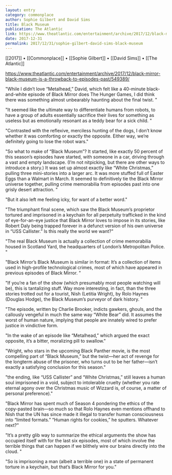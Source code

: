 ```yaml
---
layout: entry
category: commonplace
author: Sophie Gilbert and David Sims
title: Black Museum
publication: The Atlantic
link: https://www.theatlantic.com/entertainment/archive/2017/12/black-mirror-black-museum-is-a-throwback-to-episodes-past/549389/
date: 2017-12-31
permalink: 2017/12/31/sophie-gilbert-david-sims-black-museum
---
```


[[2017]] • [[Commonplace]] • [[Sophie Gilbert]] • [[David Sims]] • [[The Atlantic]]

https://www.theatlantic.com/entertainment/archive/2017/12/black-mirror-black-museum-is-a-throwback-to-episodes-past/549389/

"While I didn’t love “Metalhead,” David, which felt like a 40-minute black-and-white episode of Black Mirror does The Hunger Games, I did think there was something almost unbearably haunting about the final twist. "

"It seemed like the ultimate way to differentiate humans from robots, to have a group of adults essentially sacrifice their lives for something as useless but as emotionally resonant as a teddy bear for a sick child. "

"Contrasted with the reflexive, merciless hunting of the dogs, I don’t know whether it was comforting or exactly the opposite. Either way, we’re definitely going to lose the robot wars."

"So what to make of “Black Museum”? It started, like exactly 50 percent of this season’s episodes have started, with someone in a car, driving through a vast and empty landscape. (I’m not nitpicking, but there are other ways to introduce a story.) It was set up almost exactly like “White Christmas,” pulling three mini-stories into a larger arc. It was more stuffed full of Easter Eggs than a Walmart in March. It seemed to definitively tie the Black Mirror universe together, pulling crime memorabilia from episodes past into one grisly desert attraction. "

"But it also left me feeling icky, for want of a better word."

"The triumphant final scene, which saw the Black Museum’s proprietor tortured and imprisoned in a keychain for all perpetuity trafficked in the kind of eye-for-an-eye justice that Black Mirror loves to impose in its stories, like Robert Daly being trapped forever in a defunct version of his own universe in “USS Callister.” Is this really the world we want?"

"The real Black Museum is actually a collection of crime memorabilia housed in Scotland Yard, the headquarters of London’s Metropolitan Police. "

"Black Mirror’s Black Museum is similar in format: It’s a collection of items used in high-profile technological crimes, most of which have appeared in previous episodes of Black Mirror. "

"If you’re a fan of the show (which presumably most people watching will be), this is tantalizing stuff. Way more interesting, in fact, than the three stories trotted out for a tourist, Nish (Letitia Wright), by Rolo Haynes (Douglas Hodge), the Black Museum’s purveyor of dark history. "

"The episode, written by Charlie Brooker, indicts gawkers, ghouls, and the callously vengeful in much the same way “White Bear” did. It assumes the worst of human nature, implying that people are innately wired to prefer justice in vindictive form. 

"In the wake of an episode like “Metalhead,” which argued the exact opposite, it’s a bitter, moralizing pill to swallow."

"Wright, who stars in the upcoming Black Panther movie, is the most compelling part of “Black Museum,” but the twist—her act of revenge for the longterm abuse of the prisoner, who turns out to be her father—isn’t exactly a satisfying conclusion for this season."

"the ending, like “USS Callister” and “White Christmas,” still leaves a human soul imprisoned in a void, subject to intolerable cruelty (whether you rate eternal agony over the Christmas music of Wizzard is, of course, a matter of personal preference)."

"Black Mirror has spent much of Season 4 pondering the ethics of the copy-pasted brain—so much so that Rolo Haynes even mentions offhand to Nish that the UN has since made it illegal to transfer human consciousness into “limited formats.” “Human rights for cookies,” he sputters. Whatever next?"

"It’s a pretty glib way to summarize the ethical arguments the show has occupied itself with for the last six episodes, most of which involve the terrible things that can happen if we blithely wire our brains directly into the cloud. "

"So is imprisoning a man (albeit a terrible one) in a state of permanent torture in a keychain, but that’s Black Mirror for you."




